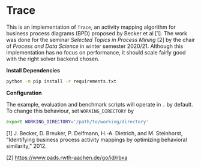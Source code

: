 # Trace

This is an implementation of `Trace`, an activity mapping algorithm for business 
process diagrams (BPD) proposed by Becker et al [1]. The work was done for the 
seminar _Selected Topics in Process Mining_ [2] by the chair of _Process and Data
Science_ in winter semester 2020/21. Although this implementation has no focus on 
performance, it should scale fairly good with the right solver backend chosen.

**Install Dependencies**

```bash
python -m pip install -r requirements.txt
```

**Configuration**

The example, evaluation and benchmark scripts will operate in `.` by default.
To change this behaviour, set `WORKING_DIRECTORY` by

```bash
export WORKING_DIRECTORY='/path/to/working/directory'
```


[1] J. Becker, D. Breuker, P. Delfmann, H.-A. Dietrich, and M. Steinhorst, “Identifying business process activity
mappings by optimizing behavioral similarity,” 2012.

[2] https://www.pads.rwth-aachen.de/go/id/rbxa
